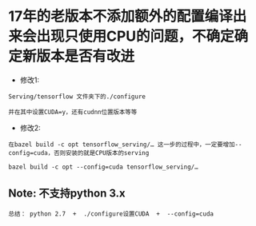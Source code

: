 # 17年的老版本不添加额外的配置编译出来会出现只使用CPU的问题，不确定确定新版本是否有改进

- 修改1:
```
Serving/tensorflow 文件夹下的./configure

并在其中设置CUDA=y，还有cudnn位置版本等等
```

- 修改2:
```
在bazel build -c opt tensorflow_serving/… 这一步的过程中，一定要增加--config=cuda，否则安装的就是CPU版本的serving

bazel build -c opt --config=cuda tensorflow_serving/…
```

## Note: 不支持python 3.x
```
总结： python 2.7  +  ./configure设置CUDA  +  --config=cuda
```
